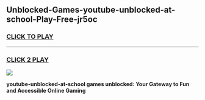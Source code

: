 
## Unblocked-Games-youtube-unblocked-at-school-Play-Free-jr5oc
<h3>
<a href="https://premium76.site?title=youtube-unblocked-at-school&ref=10A">CLICK TO PLAY</a></h3>
<hr>

<h3>
<a href="https://premium76.site?title=youtube-unblocked-at-school&ref=10A">CLICK 2 PLAY</a>
  
</h3>

<a href="https://premium76.site?title=youtube-unblocked-at-school&ref=10A"><img src="https://clearcache.store/games.png"></a>


**youtube-unblocked-at-school games unblocked: Your Gateway to Fun and Accessible Online Gaming**
